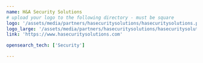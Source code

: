 ```yaml
---
name: H&A Security Solutions
# upload your logo to the following directory - must be square
logo: '/assets/media/partners/hasecuritysolutions/hasecuritysolutions.png'
logo_large: '/assets/media/partners/hasecuritysolutions/hasecuritysolutions_BackgroundRemoved.png'
link: 'https://www.hasecuritysolutions.com'

opensearch_tech: ['Security']

---
```

